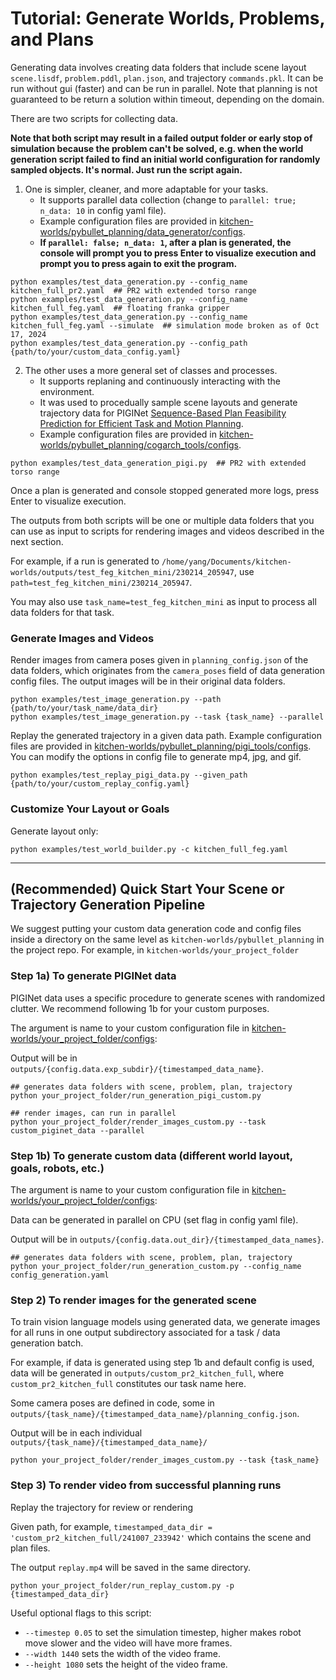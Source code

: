 # Tutorial: Generate Worlds, Problems, and Plans

Generating data involves creating data folders that include scene layout `scene.lisdf`, `problem.pddl`, `plan.json`, and trajectory `commands.pkl`. It can be run without gui (faster) and can be run in parallel. Note that planning is not guaranteed to be return a solution within timeout, depending on the domain.

There are two scripts for collecting data. 

**Note that both script may result in a failed output folder or early stop of simulation because the problem can't be solved, e.g. when the world generation script failed to find an initial world configuration for randomly sampled objects. It's normal. Just run the script again.**

1) One is simpler, cleaner, and more adaptable for your tasks.    
   * It supports parallel data collection (change to `parallel: true; n_data: 10` in config yaml file).
   * Example configuration files are provided in [kitchen-worlds/pybullet_planning/data_generator/configs](https://github.com/zt-yang/pybullet_planning/blob/master/data_generator/configs/kitchen_full_feg.yaml).
   * **If `parallel: false; n_data: 1`, after a plan is generated, the console will prompt you to press Enter to visualize execution and prompt you to press again to exit the program.**

```shell
python examples/test_data_generation.py --config_name kitchen_full_pr2.yaml  ## PR2 with extended torso range
python examples/test_data_generation.py --config_name kitchen_full_feg.yaml  ## floating franka gripper
python examples/test_data_generation.py --config_name kitchen_full_feg.yaml --simulate  ## simulation mode broken as of Oct 17, 2024
python examples/test_data_generation.py --config_path {path/to/your/custom_data_config.yaml}
```

2) The other uses a more general set of classes and processes. 
   * It supports replaning and continuously interacting with the environment. 
   * It was used to procedually sample scene layouts and generate trajectory data for PIGINet [Sequence-Based Plan Feasibility Prediction for Efficient Task and Motion Planning](https://piginet.github.io/). 
   * Example configuration files are provided in [kitchen-worlds/pybullet_planning/cogarch_tools/configs](https://github.com/zt-yang/pybullet_planning/blob/master/cogarch_tools/configs/config_pigi.yaml).

```shell
python examples/test_data_generation_pigi.py  ## PR2 with extended torso range
```

Once a plan is generated and console stopped generated more logs, press Enter to visualize execution.

The outputs from both scripts will be one or multiple data folders that you can use as input to scripts for rendering images and videos described in the next section.

For example, if a run is generated to `/home/yang/Documents/kitchen-worlds/outputs/test_feg_kitchen_mini/230214_205947`, use `path=test_feg_kitchen_mini/230214_205947`. 

You may also use `task_name=test_feg_kitchen_mini` as input to process all data folders for that task.

### Generate Images and Videos

Render images from camera poses given in `planning_config.json` of the data folders, which originates from the `camera_poses` field of data generation config files. The output images will be in their original data folders.

```shell
python examples/test_image_generation.py --path {path/to/your/task_name/data_dir}
python examples/test_image_generation.py --task {task_name} --parallel
```

Replay the generated trajectory in a given data path. Example configuration files are provided in [kitchen-worlds/pybullet_planning/pigi_tools/configs](https://github.com/zt-yang/pybullet_planning/blob/master/pigi_tools/configs/replay_rss.yaml). You can modify the options in config file to generate mp4, jpg, and gif.

```shell
python examples/test_replay_pigi_data.py --given_path {path/to/your/custom_replay_config.yaml}
```

### Customize Your Layout or Goals

Generate layout only:

```shell
python examples/test_world_builder.py -c kitchen_full_feg.yaml
```


---

## (Recommended) Quick Start Your Scene or Trajectory Generation Pipeline

We suggest putting your custom data generation code and config files inside a directory on the same level as `kitchen-worlds/pybullet_planning` in the project repo. For example, in `kitchen-worlds/your_project_folder`

### Step 1a) To generate PIGINet data

PIGINet data uses a specific procedure to generate scenes with randomized clutter. We recommend following 1b for your custom purposes.

The argument is name to your custom configuration file in [kitchen-worlds/your_project_folder/configs](https://github.com/Learning-and-Intelligent-Systems/kitchen-worlds/blob/master/your_project_folder/configs/config_generation_pigi.yaml):

Output will be in `outputs/{config.data.exp_subdir}/{timestamped_data_name}`.

```shell
## generates data folders with scene, problem, plan, trajectory
python your_project_folder/run_generation_pigi_custom.py

## render images, can run in parallel
python your_project_folder/render_images_custom.py --task custom_piginet_data --parallel
```

### Step 1b) To generate custom data (different world layout, goals, robots, etc.)

The argument is name to your custom configuration file in [kitchen-worlds/your_project_folder/configs](https://github.com/Learning-and-Intelligent-Systems/kitchen-worlds/blob/master/your_project_folder/configs/config_generation.yaml):

Data can be generated in parallel on CPU (set flag in config yaml file).

Output will be in `outputs/{config.data.out_dir}/{timestamped_data_names}`.

```shell
## generates data folders with scene, problem, plan, trajectory
python your_project_folder/run_generation_custom.py --config_name config_generation.yaml 
```


### Step 2) To render images for the generated scene

To train vision language models using generated data, we generate images for all runs in one output subdirectory associated for a task / data generation batch. 

For example, if data is generated using step 1b and default config is used, data will be generated in `outputs/custom_pr2_kitchen_full`, where `custom_pr2_kitchen_full` constitutes our task name here.

Some camera poses are defined in code, some in `outputs/{task_name}/{timestamped_data_name}/planning_config.json`. 

Output will be in each individual `outputs/{task_name}/{timestamped_data_name}/`

```shell 
python your_project_folder/render_images_custom.py --task {task_name}
```

### Step 3) To render video from successful planning runs

Replay the trajectory for review or rendering

Given path, for example, `timestamped_data_dir = 'custom_pr2_kitchen_full/241007_233942'` which contains the scene and plan files. 

The output `replay.mp4` will be saved in the same directory.

```shell
python your_project_folder/run_replay_custom.py -p {timestamped_data_dir}
```

Useful optional flags to this script:
* `--timestep 0.05` to set the simulation timestep, higher makes robot move slower and the video will have more frames.
* `--width 1440` sets the width of the video frame.
* `--height 1080` sets the height of the video frame.

